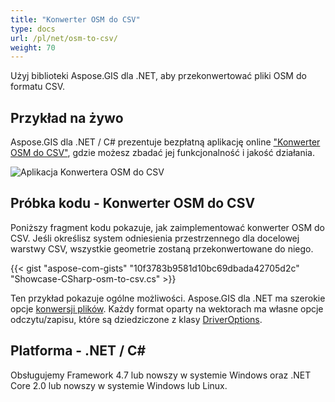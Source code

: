 ```yaml
---
title: "Konwerter OSM do CSV"
type: docs
url: /pl/net/osm-to-csv/
weight: 70
---
```


Użyj biblioteki Aspose.GIS dla .NET, aby przekonwertować pliki OSM do formatu CSV.

## **Przykład na żywo**

Aspose.GIS dla .NET / C# prezentuje bezpłatną aplikację online ["Konwerter OSM do CSV"](https://products.aspose.app/gis/conversion/osm-to-csv), gdzie możesz zbadać jej funkcjonalność i jakość działania.

![Aplikacja Konwertera OSM do CSV](conversion.png)

## **Próbka kodu - Konwerter OSM do CSV**

Poniższy fragment kodu pokazuje, jak zaimplementować konwerter OSM do CSV. Jeśli określisz system odniesienia przestrzennego dla docelowej warstwy CSV, wszystkie geometrie zostaną przekonwertowane do niego. 

{{< gist "aspose-com-gists" "10f3783b9581d10bc69dbada42705d2c" "Showcase-CSharp-osm-to-csv.cs" >}}

Ten przykład pokazuje ogólne możliwości. Aspose.GIS dla .NET ma szerokie opcje [konwersji plików](https://docs.aspose.com/gis/net/vector-layers/). Każdy format oparty na wektorach ma własne opcje odczytu/zapisu, które są dziedziczone z klasy [DriverOptions](https://reference.aspose.com/gis/net/aspose.gis/driveroptions).

## **Platforma - .NET / C#**

Obsługujemy Framework 4.7 lub nowszy w systemie Windows oraz .NET Core 2.0 lub nowszy w systemie Windows lub Linux.
